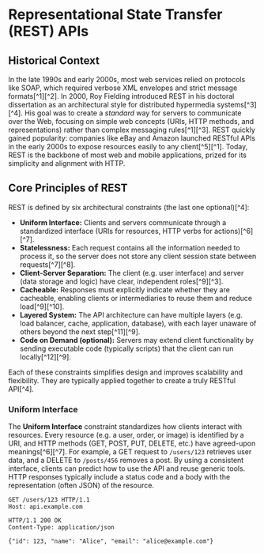 # Representational State Transfer (REST) APIs

## Historical Context  
In the late 1990s and early 2000s, most web services relied on protocols like SOAP, which required verbose XML envelopes and strict message formats[^1][^2]. In 2000, Roy Fielding introduced REST in his doctoral dissertation as an architectural style for distributed hypermedia systems[^3][^4]. His goal was to create a *standard* way for servers to communicate over the Web, focusing on simple web concepts (URIs, HTTP methods, and representations) rather than complex messaging rules[^1][^3]. REST quickly gained popularity: companies like eBay and Amazon launched RESTful APIs in the early 2000s to expose resources easily to any client[^5][^1]. Today, REST is the backbone of most web and mobile applications, prized for its simplicity and alignment with HTTP.

## Core Principles of REST  
REST is defined by six architectural constraints (the last one optional)[^4]:

- **Uniform Interface:** Clients and servers communicate through a standardized interface (URIs for resources, HTTP verbs for actions)[^6][^7].
- **Statelessness:** Each request contains all the information needed to process it, so the server does not store any client session state between requests[^7][^8].
- **Client-Server Separation:** The client (e.g. user interface) and server (data storage and logic) have clear, independent roles[^9][^3].
- **Cacheable:** Responses must explicitly indicate whether they are cacheable, enabling clients or intermediaries to reuse them and reduce load[^9][^10].
- **Layered System:** The API architecture can have multiple layers (e.g. load balancer, cache, application, database), with each layer unaware of others beyond the next step[^11][^9].
- **Code on Demand (optional):** Servers may extend client functionality by sending executable code (typically scripts) that the client can run locally[^12][^9].

Each of these constraints simplifies design and improves scalability and flexibility. They are typically applied together to create a truly RESTful API[^4].

### Uniform Interface  
The **Uniform Interface** constraint standardizes how clients interact with resources. Every resource (e.g. a user, order, or image) is identified by a URI, and HTTP methods (GET, POST, PUT, DELETE, etc.) have agreed-upon meanings[^6][^7]. For example, a GET request to `/users/123` retrieves user data, and a DELETE to `/posts/456` removes a post. By using a consistent interface, clients can predict how to use the API and reuse generic tools. HTTP responses typically include a status code and a body with the representation (often JSON) of the resource.

```http
GET /users/123 HTTP/1.1
Host: api.example.com

HTTP/1.1 200 OK
Content-Type: application/json

{"id": 123, "name": "Alice", "email": "alice@example.com"}
